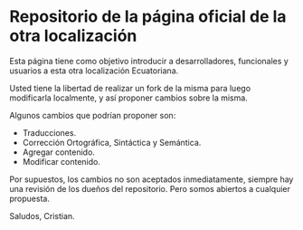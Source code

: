# Repositorio de la página oficial de la otra localización

Esta página tiene como objetivo introducir a desarrolladores, funcionales y usuarios a esta otra localización Ecuatoriana.

Usted tiene la libertad de realizar un fork de la misma para luego modificarla localmente, y así proponer cambios sobre la misma.

Algunos cambios que podrían proponer son:

* Traducciones.
* Corrección Ortográfica, Sintáctica y Semántica.
* Agregar contenido.
* Modificar contenido.

Por supuestos, los cambios no son aceptados inmediatamente, siempre hay una revisión de los dueños del repositorio. Pero somos abiertos a cualquier propuesta.

Saludos,
Cristian.




